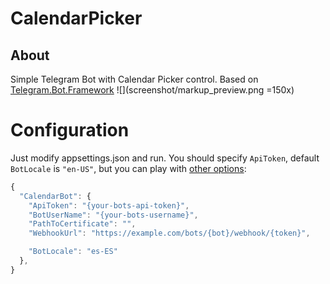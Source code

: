 # CalendarPicker
## About
Simple Telegram Bot with Calendar Picker control. Based on [Telegram.Bot.Framework](https://github.com/TelegramBots/Telegram.Bot.Framework)
![](screenshot/markup_preview.png =150x)

# Configuration
Just modify appsettings.json and run. You should specify `ApiToken`, default `BotLocale` is `"en-US"`, but you can play with [other options](https://msdn.microsoft.com/en-us/library/ee825488(v=cs.20).aspx):
```javascript
{
  "CalendarBot": {
    "ApiToken": "{your-bots-api-token}",
    "BotUserName": "{your-bots-username}",
    "PathToCertificate": "",
    "WebhookUrl": "https://example.com/bots/{bot}/webhook/{token}",

    "BotLocale": "es-ES"
  },
}
```

